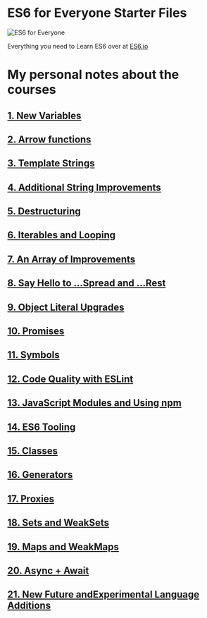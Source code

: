 # ES6 for Everyone Starter Files

![ES6 for Everyone](https://es6.io/images/es6-facebook-share.png?cool=yah)

Everything you need to Learn ES6 over at [ES6.io](https://ES6.io)

# My personal notes about the courses

## [1. New Variables](01-New.Variables/Lesson.note.md)

## [2. Arrow functions](02-Arrow.functions/Lesson.note.md)

## [3. Template Strings](03-Template.Strings/Lesson.notes.md)

## [4. Additional String Improvements](04-Additional.String.Improvements/Lesson.notes.md)

## [5. Destructuring](05-Destructuring/Lesson.notes.md)

## [6. Iterables and Looping](06-Iterables.and.Looping/Lesson.notes.md)

## [7. An Array of Improvements](07-An.Array.of.Improvements/Lesson.notes.md)

## [8. Say Hello to ...Spread and ...Rest](08-Say.Hello.to...Spread.and...Rest/Lesson.notes.md)

## [9. Object Literal Upgrades](09-Object.Literal.Upgrades/Lesson.notes.md)

## [10. Promises](10-Promises/Lesson.notes.md)

## [11. Symbols](11-Symbols/Lesson.notes.md)

## [12. Code Quality with ESLint](12-Code.Quality.with.ESLint/Lesson.notes.md)

## [13. JavaScript Modules and Using npm](13-JavaScript.Modules.and.Using.npm/Lesson.notes.md)

## [14. ES6 Tooling](14-ES6.Tooling/Lesson.notes.md)

## [15. Classes](15-Classes/Lesson.notes.md)

## [16. Generators](16-Generators/Lesson.notes.md)

## [17. Proxies](17-Proxies/Lesson.notes.md)

## [18. Sets and WeakSets](18-Sets.and.WeakSets/Lesson.notes.md)

## [19. Maps and WeakMaps](19-Maps.and.WeakMaps/Lesson.notes.md)

## [20. Async + Await](20-Async.plus.Await/Lesson.notes.md)

## [21. New Future andExperimental Language Additions](21-New.Future.and.Experimental.Language.Additions/Lesson.notes.md)
